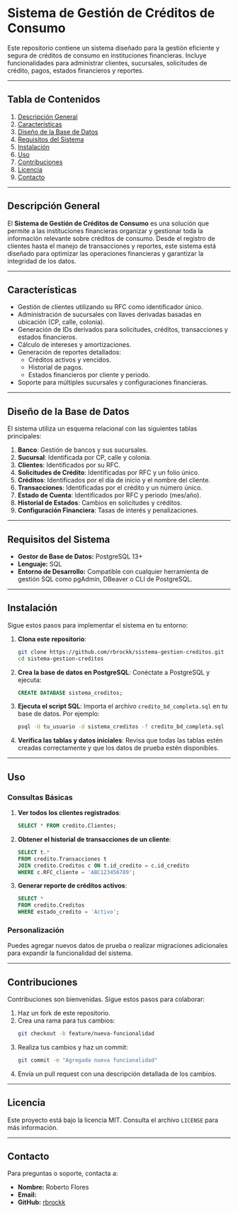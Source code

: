 # Sistema de Gestión de Créditos de Consumo

Este repositorio contiene un sistema diseñado para la gestión eficiente y segura de créditos de consumo en instituciones financieras. Incluye funcionalidades para administrar clientes, sucursales, solicitudes de crédito, pagos, estados financieros y reportes.

---

## Tabla de Contenidos
1. [Descripción General](#descripción-general)
2. [Características](#características)
3. [Diseño de la Base de Datos](#diseño-de-la-base-de-datos)
4. [Requisitos del Sistema](#requisitos-del-sistema)
5. [Instalación](#instalación)
6. [Uso](#uso)
7. [Contribuciones](#contribuciones)
8. [Licencia](#licencia)
9. [Contacto](#contacto)

---

## Descripción General

El **Sistema de Gestión de Créditos de Consumo** es una solución que permite a las instituciones financieras organizar y gestionar toda la información relevante sobre créditos de consumo. Desde el registro de clientes hasta el manejo de transacciones y reportes, este sistema está diseñado para optimizar las operaciones financieras y garantizar la integridad de los datos.

---

## Características

- Gestión de clientes utilizando su RFC como identificador único.
- Administración de sucursales con llaves derivadas basadas en ubicación (CP, calle, colonia).
- Generación de IDs derivados para solicitudes, créditos, transacciones y estados financieros.
- Cálculo de intereses y amortizaciones.
- Generación de reportes detallados:
  - Créditos activos y vencidos.
  - Historial de pagos.
  - Estados financieros por cliente y periodo.
- Soporte para múltiples sucursales y configuraciones financieras.

---

## Diseño de la Base de Datos

El sistema utiliza un esquema relacional con las siguientes tablas principales:
1. **Banco**: Gestión de bancos y sus sucursales.
2. **Sucursal**: Identificada por CP, calle y colonia.
3. **Clientes**: Identificados por su RFC.
4. **Solicitudes de Crédito**: Identificadas por RFC y un folio único.
5. **Créditos**: Identificados por el día de inicio y el nombre del cliente.
6. **Transacciones**: Identificadas por el crédito y un número único.
7. **Estado de Cuenta**: Identificados por RFC y periodo (mes/año).
8. **Historial de Estados**: Cambios en solicitudes y créditos.
9. **Configuración Financiera**: Tasas de interés y penalizaciones.

---

## Requisitos del Sistema

- **Gestor de Base de Datos:** PostgreSQL 13+
- **Lenguaje:** SQL
- **Entorno de Desarrollo:** Compatible con cualquier herramienta de gestión SQL como pgAdmin, DBeaver o CLI de PostgreSQL.

---

## Instalación

Sigue estos pasos para implementar el sistema en tu entorno:

1. **Clona este repositorio**:
   ```bash
   git clone https://github.com/rbrockk/sistema-gestion-creditos.git
   cd sistema-gestion-creditos
   ```

2. **Crea la base de datos en PostgreSQL**:
   Conéctate a PostgreSQL y ejecuta:
   ```sql
   CREATE DATABASE sistema_creditos;
   ```

3. **Ejecuta el script SQL**:
   Importa el archivo `credito_bd_completa.sql` en tu base de datos. Por ejemplo:
   ```bash
   psql -U tu_usuario -d sistema_creditos -f credito_bd_completa.sql
   ```

4. **Verifica las tablas y datos iniciales**:
   Revisa que todas las tablas estén creadas correctamente y que los datos de prueba estén disponibles.

---

## Uso

### Consultas Básicas

1. **Ver todos los clientes registrados**:
   ```sql
   SELECT * FROM credito.Clientes;
   ```

2. **Obtener el historial de transacciones de un cliente**:
   ```sql
   SELECT t.* 
   FROM credito.Transacciones t
   JOIN credito.Creditos c ON t.id_credito = c.id_credito
   WHERE c.RFC_cliente = 'ABC123456789';
   ```

3. **Generar reporte de créditos activos**:
   ```sql
   SELECT * 
   FROM credito.Creditos 
   WHERE estado_credito = 'Activo';
   ```

### Personalización

Puedes agregar nuevos datos de prueba o realizar migraciones adicionales para expandir la funcionalidad del sistema.

---

## Contribuciones

Contribuciones son bienvenidas. Sigue estos pasos para colaborar:

1. Haz un fork de este repositorio.
2. Crea una rama para tus cambios:
   ```bash
   git checkout -b feature/nueva-funcionalidad
   ```
3. Realiza tus cambios y haz un commit:
   ```bash
   git commit -m "Agregada nueva funcionalidad"
   ```
4. Envía un pull request con una descripción detallada de los cambios.

---

## Licencia

Este proyecto está bajo la licencia MIT. Consulta el archivo `LICENSE` para más información.

---

## Contacto

Para preguntas o soporte, contacta a:

- **Nombre:** Roberto Flores
- **Email:** 
- **GitHub:** [rbrockk](https://github.com/rbrockk)
